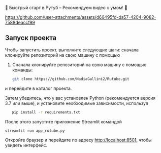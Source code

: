 🌟 Быстрый старт в Рутуб – Рекомендуем видео с умом! 🚀

https://github.com/user-attachments/assets/d66495fd-da57-4204-9082-7588deaccf99

## Запуск проекта

Чтобы запустить проект, выполните следующие шаги: сначала клонируйте репозиторий на свою машину с помощью
1. Сначала клонируйте репозиторий на свою машину с помощью команды:
   ```bash
   git clone https://github.com/NadiaGallini2/Rutube.git

и перейдите в каталог проекта. 

Затем убедитесь, что у вас установлен Python (рекомендуется версия 3.7 или выше), и установите необходимые зависимости, используя 
   ```bash
      pip install -r requirements.txt
   ```


После этого запустите приложение Streamlit командой 
   ```bash
   streamlit run app_rutube.py
   ```

Откройте браузер и перейдите по адресу [http://localhost:8501](http://localhost:8501), чтобы увидеть интерфейс.

